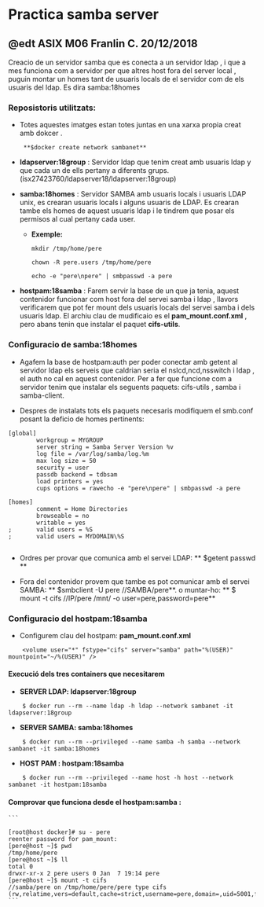 # Practica samba server
## @edt ASIX M06 Franlin C. 20/12/2018

Creacio de un servidor samba que es conecta a un servidor ldap , i que a mes funciona com a servidor per
que altres host fora del server local , puguin montar un homes tant de usuaris locals de el servidor com de 
els usuaris del ldap. 
Es dira samba:18homes

### Reposistoris utilitzats:
* Totes aquestes imatges estan totes juntas en una xarxa propia creat amb dokcer .

       **$docker create network sambanet** 

* **ldapserver:18group** : Servidor ldap que tenim creat amb usuaris ldap y que cada un de ells pertany a diferents grups. (isx27423760/ldapserver18/ldapserver:18group)

* **samba:18homes** : Servidor SAMBA amb usuaris locals i usuaris LDAP unix, es crearan usuaris locals i alguns usuaris de LDAP.
Es crearan tambe els homes de aquest usuaris ldap i le tindrem que posar els permisos al cual pertany cada user.

    * **Exemple:**

        ```
        mkdir /tmp/home/pere
  
        chown -R pere.users /tmp/home/pere

        echo -e "pere\npere" | smbpasswd -a pere
        ```

* **hostpam:18samba** :  Farem servir la base de un que ja tenia, aquest contenidor funcionar com host fora del servei samba i ldap , llavors verificarem que pot fer mount dels usuaris locals del servei samba i dels usuaris ldap. El archiu clau de mudificaio es el **pam_mount.conf.xml** , pero abans tenin que instalar el paquet **cifs-utils**.


### Configuracio de samba:18homes

* Agafem la base de hostpam:auth per poder conectar amb getent al servidor ldap els serveis que caldrian seria el nslcd,ncd,nsswitch i ldap , el auth no cal en aquest contenidor. Per a fer que funcione com a servidor tenim que instalar els seguents paquets: cifs-utils , samba i samba-client.

* Despres de instalats tots els paquets necesaris modifiquem el smb.conf posant la deficio de homes pertinents:

```
[global]
        workgroup = MYGROUP
        server string = Samba Server Version %v
        log file = /var/log/samba/log.%m
        max log size = 50
        security = user
        passdb backend = tdbsam
        load printers = yes
        cups options = rawecho -e "pere\npere" | smbpasswd -a pere

[homes]
        comment = Home Directories
        browseable = no
        writable = yes
;       valid users = %S
;       valid users = MYDOMAIN\%S


```
* Ordres per provar que comunica amb el servei LDAP:
    ** $getent passwd **

* Fora del contenidor provem que tambe es pot comunicar amb el servei SAMBA: ** $smbclient -U pere //SAMBA/pere**. o muntar-ho:  ** $ mount -t cifs //IP/pere /mnt/ -o user=pere,password=pere**

### Configuracio del hostpam:18samba

* Configurem clau del hostpam:  **pam_mount.conf.xml**

```
    <volume user="*" fstype="cifs" server="samba" path="%(USER)"  mountpoint="~/%(USER)" />

```


#### Execució dels tres containers que necesitarem

* **SERVER LDAP: ldapserver:18group**

```
    $ docker run --rm --name ldap -h ldap --network sambanet -it ldapserver:18group

```

* **SERVER SAMBA: samba:18homes**

```
    $ docker run --rm --privileged --name samba -h samba --network sambanet -it samba:18homes

```

* **HOST PAM : hostpam:18samba**

```
    $ docker run --rm --privileged --name host -h host --network sambanet -it hostpam:18samba

```

#### Comprovar que funciona desde el hostpam:samba :

	```
	
	[root@host docker]# su - pere
	reenter password for pam_mount:
	[pere@host ~]$ pwd
	/tmp/home/pere
	[pere@host ~]$ ll
	total 0
	drwxr-xr-x 2 pere users 0 Jan  7 19:14 pere
	[pere@host ~]$ mount -t cifs
	//samba/pere on /tmp/home/pere/pere type cifs (rw,relatime,vers=default,cache=strict,username=pere,domain=,uid=5001,forceuid,gid=100,forcegid,addr=172.19.0.3,file_mode=0755,dir_mode=0755,soft,nounix,serverino,mapposix,rsize=1048576,wsize=1048576,echo_interval=60,actimeo=1)
	```



